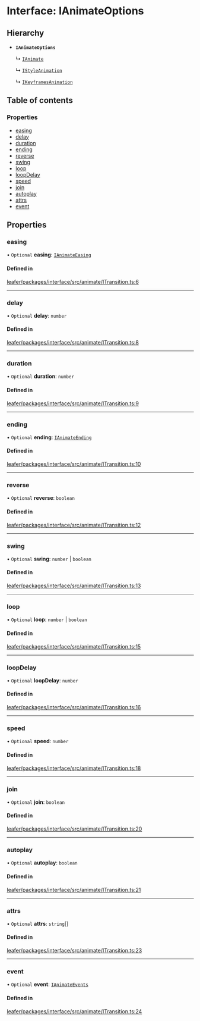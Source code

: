 # Interface: IAnimateOptions

## Hierarchy

- **`IAnimateOptions`**

  ↳ [`IAnimate`](IAnimate.md)

  ↳ [`IStyleAnimation`](IStyleAnimation.md)

  ↳ [`IKeyframesAnimation`](IKeyframesAnimation.md)

## Table of contents

### Properties

- [easing](IAnimateOptions.md#easing)
- [delay](IAnimateOptions.md#delay)
- [duration](IAnimateOptions.md#duration)
- [ending](IAnimateOptions.md#ending)
- [reverse](IAnimateOptions.md#reverse)
- [swing](IAnimateOptions.md#swing)
- [loop](IAnimateOptions.md#loop)
- [loopDelay](IAnimateOptions.md#loopdelay)
- [speed](IAnimateOptions.md#speed)
- [join](IAnimateOptions.md#join)
- [autoplay](IAnimateOptions.md#autoplay)
- [attrs](IAnimateOptions.md#attrs)
- [event](IAnimateOptions.md#event)

## Properties

### easing

• `Optional` **easing**: [`IAnimateEasing`](../modules.md#ianimateeasing)

#### Defined in

[leafer/packages/interface/src/animate/ITransition.ts:6](https://github.com/leaferjs/leafer/blob/fd13609/packages/interface/src/animate/ITransition.ts#L6)

___

### delay

• `Optional` **delay**: `number`

#### Defined in

[leafer/packages/interface/src/animate/ITransition.ts:8](https://github.com/leaferjs/leafer/blob/fd13609/packages/interface/src/animate/ITransition.ts#L8)

___

### duration

• `Optional` **duration**: `number`

#### Defined in

[leafer/packages/interface/src/animate/ITransition.ts:9](https://github.com/leaferjs/leafer/blob/fd13609/packages/interface/src/animate/ITransition.ts#L9)

___

### ending

• `Optional` **ending**: [`IAnimateEnding`](../modules.md#ianimateending)

#### Defined in

[leafer/packages/interface/src/animate/ITransition.ts:10](https://github.com/leaferjs/leafer/blob/fd13609/packages/interface/src/animate/ITransition.ts#L10)

___

### reverse

• `Optional` **reverse**: `boolean`

#### Defined in

[leafer/packages/interface/src/animate/ITransition.ts:12](https://github.com/leaferjs/leafer/blob/fd13609/packages/interface/src/animate/ITransition.ts#L12)

___

### swing

• `Optional` **swing**: `number` \| `boolean`

#### Defined in

[leafer/packages/interface/src/animate/ITransition.ts:13](https://github.com/leaferjs/leafer/blob/fd13609/packages/interface/src/animate/ITransition.ts#L13)

___

### loop

• `Optional` **loop**: `number` \| `boolean`

#### Defined in

[leafer/packages/interface/src/animate/ITransition.ts:15](https://github.com/leaferjs/leafer/blob/fd13609/packages/interface/src/animate/ITransition.ts#L15)

___

### loopDelay

• `Optional` **loopDelay**: `number`

#### Defined in

[leafer/packages/interface/src/animate/ITransition.ts:16](https://github.com/leaferjs/leafer/blob/fd13609/packages/interface/src/animate/ITransition.ts#L16)

___

### speed

• `Optional` **speed**: `number`

#### Defined in

[leafer/packages/interface/src/animate/ITransition.ts:18](https://github.com/leaferjs/leafer/blob/fd13609/packages/interface/src/animate/ITransition.ts#L18)

___

### join

• `Optional` **join**: `boolean`

#### Defined in

[leafer/packages/interface/src/animate/ITransition.ts:20](https://github.com/leaferjs/leafer/blob/fd13609/packages/interface/src/animate/ITransition.ts#L20)

___

### autoplay

• `Optional` **autoplay**: `boolean`

#### Defined in

[leafer/packages/interface/src/animate/ITransition.ts:21](https://github.com/leaferjs/leafer/blob/fd13609/packages/interface/src/animate/ITransition.ts#L21)

___

### attrs

• `Optional` **attrs**: `string`[]

#### Defined in

[leafer/packages/interface/src/animate/ITransition.ts:23](https://github.com/leaferjs/leafer/blob/fd13609/packages/interface/src/animate/ITransition.ts#L23)

___

### event

• `Optional` **event**: [`IAnimateEvents`](IAnimateEvents.md)

#### Defined in

[leafer/packages/interface/src/animate/ITransition.ts:24](https://github.com/leaferjs/leafer/blob/fd13609/packages/interface/src/animate/ITransition.ts#L24)
